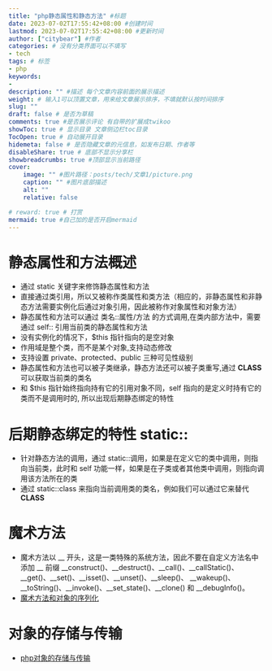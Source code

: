 ```yaml
---
title: "php静态属性和静态方法" #标题
date: 2023-07-02T17:55:42+08:00 #创建时间
lastmod: 2023-07-02T17:55:42+08:00 #更新时间
author: ["citybear"] #作者
categories: # 没有分类界面可以不填写
- tech
tags: # 标签
- php
keywords: 
- 
description: "" #描述 每个文章内容前面的展示描述
weight: # 输入1可以顶置文章，用来给文章展示排序，不填就默认按时间排序
slug: ""
draft: false # 是否为草稿
comments: true #是否展示评论 有自带的扩展成twikoo
showToc: true # 显示目录 文章侧边栏toc目录
TocOpen: true # 自动展开目录
hidemeta: false # 是否隐藏文章的元信息，如发布日期、作者等
disableShare: true # 底部不显示分享栏
showbreadcrumbs: true #顶部显示当前路径
cover:
    image: "" #图片路径：posts/tech/文章1/picture.png
    caption: "" #图片底部描述
    alt: ""
    relative: false

# reward: true # 打赏
mermaid: true #自己加的是否开启mermaid
---
```

# 静态属性和方法概述
- 通过 static 关键字来修饰静态属性和方法
- 直接通过类引用，所以又被称作类属性和类方法（相应的，非静态属性和非静态方法需要实例化后通过对象引用，因此被称作对象属性和对象方法）
- 静态属性和方法可以通过 类名::属性/方法 的方式调用,在类内部方法中，需要通过 self:: 引用当前类的静态属性和方法
- 没有实例化的情况下，$this 指针指向的是空对象
- 作用域是整个类，而不是某个对象,支持动态修改
- 支持设置 private、protected、public 三种可见性级别
- 静态属性和方法也可以被子类继承，静态方法还可以被子类重写,通过 __CLASS__ 可以获取当前类的类名
- 和 $this 指针始终指向持有它的引用对象不同，self 指向的是定义时持有它的类而不是调用时的, 所以出现后期静态绑定的特性

# 后期静态绑定的特性 static::
- 针对静态方法的调用，通过 static::调用，如果是在定义它的类中调用，则指向当前类，此时和 self 功能一样，如果是在子类或者其他类中调用，则指向调用该方法所在的类
- 通过 static::class 来指向当前调用类的类名，例如我们可以通过它来替代 __CLASS__

# 魔术方法
- 魔术方法以 __ 开头，这是一类特殊的系统方法，因此不要在自定义方法名中添加 __ 前缀 
__construct()、__destruct()、__call()、__callStatic()、__get()、__set()、__isset()、__unset()、__sleep()、 __wakeup()、__toString()、__invoke()、__set_state()、__clone() 和 __debugInfo()。
- [魔术方法和对象的序列化](https://laravelacademy.org/post/21651)
# 对象的存储与传输
- [php对象的存储与传输](https://note.youdao.com/s/OMYOVmRl)
